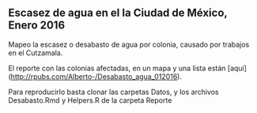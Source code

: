 ## Escasez de agua en el la Ciudad de México, Enero 2016  

Mapeo la escasez o desabasto de agua por colonia, causado por trabajos en el Cutzamala. 

El reporte con las colonias afectadas, en un mapa y una lista están [aquí] (http://rpubs.com/Alberto-/Desabasto_agua_012016).

Para reproducirlo basta clonar las carpetas Datos, y los archivos Desabasto.Rmd y Helpers.R de la carpeta Reporte
